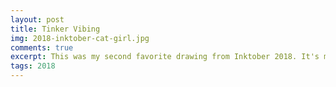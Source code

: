 ```yaml
---
layout: post
title: Tinker Vibing
img: 2018-inktober-cat-girl.jpg
comments: true
excerpt: This was my second favorite drawing from Inktober 2018. It's my self-insert character Tinker vibing to music. At this point in her development she was still fully a cat.
tags: 2018
---
```


